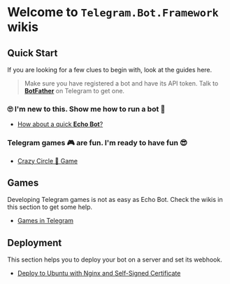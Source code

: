 # Welcome to `Telegram.Bot.Framework` wikis

## Quick Start

If you are looking for a few clues to begin with, look at the guides here.

> Make sure you have registered a bot and have its API token. Talk to **[BotFather](http://t.me/botfather)** on Telegram to get one.

### 🙄 I'm new to this. Show me how to run a bot 🤖

- [How about a quick **Echo Bot**?](./quick-start/echo-bot.md)

### Telegram games 🎮 are fun. I'm ready to have fun 😎

- [Crazy Circle 🔴 Game](./quick-start/crazy-circle-game.md)

## Games

Developing Telegram games is not as easy as Echo Bot. Check the wikis in this section to
get some help.

- [Games in Telegram](./games/games-in-telegram.md)

## Deployment

This section helps you to deploy your bot on a server and set its webhook.

- [Deploy to Ubuntu with Nginx and Self-Signed Certificate](./deployment/ubuntu-nginx-selfsigned.md)
